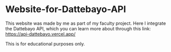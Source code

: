 # Website-for-Dattebayo-API
This website was made by me as part of my faculty project. Here I integrate the Dattebayo API, which you can learn more about through this link: https://api-dattebayo.vercel.app/

This is for educational purposes only.